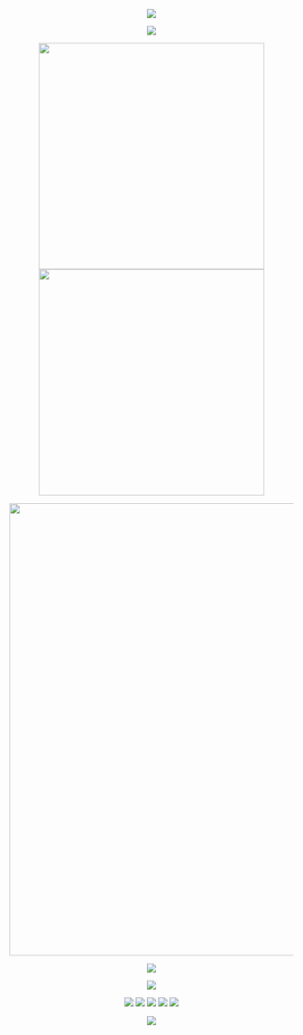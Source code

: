
<!-- 欢迎横幅 -->
<p align="center">
  <img src="https://capsule-render.vercel.app/api?type=waving&color=gradient&height=300&section=header&text=Hi%20there!%20I'm%20Zixuan%20Shen&fontSize=60&fontAlign=50&fontAlignY=40&desc=Researcher%20in%20Neuromorphic%20Computing%20%26%20AI%20Accelerator&descAlign=50&descSize=25&descAlignY=65&animation=twinkling" />
</p>

<!-- 打字动画 -->
<p align="center">
  <img src="https://readme-typing-svg.demolab.com?font=Fira+Code&size=24&pause=1000&center=true&vCenter=true&width=600&lines= ‘Neuromorphic-Computing-in-Memory-AI-Accelerator！’" />
</p>

<!-- GitHub 状态图 + 连续贡献图 -->
<p align="center">
  <img align="center" width="400" src="https://github-readme-stats.vercel.app/api?username=FITZET&theme=transparent&show_icons=true&hide_border=true" />
  <img align="center" width="400" src="https://streak-stats.demolab.com?user=FITZET&theme=transparent&hide_border=true" />
</p>

<!-- 活跃图 -->
<p align="center">
  <img width="800" src="https://github-readme-activity-graph.vercel.app/graph?username=FITZET&theme=github-compact&hide_border=true&area=true">
</p>

<!-- 使用语言 -->
<p align="center">
  <img align="center" src="https://github-readme-stats.vercel.app/api/top-langs/?username=FITZET&theme=transparent&hide_border=true&layout=donut-vertical&langs_count=6" />
</p>

<!-- 技能图标 -->
<p align="center">
  <img src="https://skillicons.dev/icons?i=python,verilog,pytorch,bash&theme=light" />
</p>

<!-- 社交链接 -->
<p align="center">
  <a href="https://github.com/FITZET"><img src="https://img.shields.io/badge/GitHub-FITZET-black?logo=github" /></a>
  <a href="https://blog.csdn.net/weixin_43916812?type=blog"><img src="https://img.shields.io/badge/CSDN-Zixuan%20Shen-red?logo=csdn" /></a>
  <a href="https://github.com/FITZET"><img src="https://img.shields.io/badge/B站-Zixuan-blue?logo=bilibili" /></a>
  <img src="https://img.shields.io/badge/QQ-290756618-blue?logo=tencentqq" />
  <img src="https://komarev.com/ghpvc/?username=FITZET&label=Profile%20Views&color=blue" />
</p>

<!-- 尾部横幅 -->
<p align="center">
  <img src="https://capsule-render.vercel.app/api?type=waving&color=gradient&height=200&section=footer&text=Thanks%20for%20visiting!&fontSize=40&fontAlign=50&fontAlignY=40&desc=Keep%20pushing%20the%20boundaries%20of%20AI%20hardware!&descAlign=50&descSize=20&descAlignY=70&animation=twinkling" />
</p>
